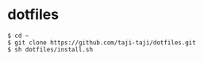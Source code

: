 # dotfiles

```
$ cd ~
$ git clone https://github.com/taji-taji/dotfiles.git
$ sh dotfiles/install.sh

```
